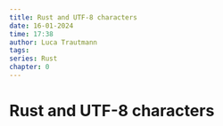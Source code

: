 ```yaml
---
title: Rust and UTF-8 characters
date: 16-01-2024
time: 17:38
author: Luca Trautmann
tags: 
series: Rust
chapter: 0
---
```

# Rust and UTF-8 characters











